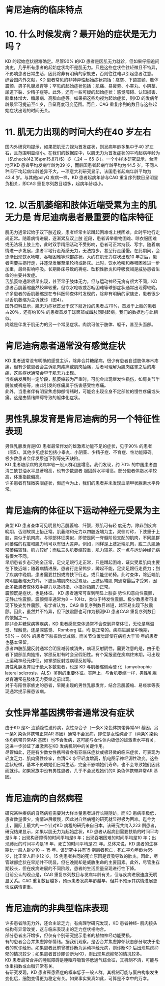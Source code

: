 # 肯尼迪病的临床特点  
# 10. 什么时候发病？最开始的症状是无力吗？  
KD 的起始症状很难确定。尽管$90\%$ 的KD 患者是因肌无力就诊，但如果仔细追问病史，几乎所有患者的起始症状均不是肌无力。只是这些症状往往轻微且不特异，不影响患者日常生活，因此除非有明确的家族史，否则往往难以引起患者注意。  
综合国内外文献，KD 患者常见的非特异性起始症状包括：痉挛、下颌震颤、肢体震颤、男子乳腺发育等；罕见的起始症状包括：肌痛、易疲劳、小睾丸、小阴茎、尿道下裂、少精子症等。此外，还有一些可疑的起始症状：感觉障碍、认知损害、脑垂体增大、糖尿病、高脂血症等。如果把这些均视为起始症状，则KD 的发病年龄最早可提前至4 岁，且呈高度可变范围。而且，CAG 重复序列的数目与这些起始症状出现的时间无关。  
# 11.  肌无力出现的时间大约在40 岁左右  
国内外研究均提示，如果把肌无力视为首发症状，则发病年龄多集中于40 岁左右，且范围明显缩小。在我们的数据库中，以肌无力为首发症状的平均起病年龄为（$\check{42.16\pm15.87})$）岁（$.24\sim65$ 岁）。一个小样本研究显示，台湾地区KD 患者平均发病年龄为39 岁，而韩国患者起病年龄平均为44.5 岁。不同人种间平均起病年龄差异不大，一项意大利研究显示，该国患者起病年龄平均为43.4 岁。与其他polyQ 疾病一样，KD 患者起病年龄与CAG 重复序列数目呈明显负相关，即CAG 重复序列数目越多，起病年龄越小。  
# 12.  以舌肌萎缩和肢体近端受累为主的肌无力是 肯尼迪病患者最重要的临床特征  
肌无力通常起始于双下肢近段，患者经常主诉蹲起困难或上楼困难，此时平地行走尚正常。随着病情进展，逐渐累及双上肢 近段，患者诉举重物困难、晾衣服困难或无法将上肢上抬，此时双手精细活动不受影响，患者可正常持筷、写字。随着病情进一步发展，患者平地行走渐感无力，无法跑步，甚至行走缓慢。在此期间，会逐渐出现饮水呛咳、吞咽困难等球部症状。大约在肌无力症状出现10 年之后，患者需要拄拐行走，并逐渐发展至坐轮椅或卧床。此时，饮水呛咳和吞咽困难进一步加重，最终影响呼吸。长期卧床导致的褥疮、坠积性肺炎和呼吸衰竭是威胁患者生命的主要并发症。  
舌肌萎缩通常很早出现，甚至早于肢体无力。但与运动神经元病有很大不同，KD 患者舌肌萎缩虽然较早较重，但饮水呛咳或吞咽困难等球部症状通常出现得较晚。许多患者的舌肌萎缩是在专科医师查体时发现的，除非有明确的家族史，患者很少以舌肌萎缩为主诉就诊（图4）。  
国外资料显示，肌无力症状首发于双下肢近段的患者占$70\%$，首发于上肢的患者占$20\%$，还有约$10\%$ 的患者首发于球面部或四肢同时起病。我们的数据也与此相似。  
肉跳是伴发于肌无力的另一个常见症状。肉跳可位于肢体、躯干，甚至头面部。  
#  肯尼迪病患者通常没有感觉症状  
KD 患者通常没有明确的感觉主诉，除非合并糖尿病，很少有患者自述肢体麻木疼痛，但有少数患者会主诉肌肉疼痛或肌肉抽痛，后者可理解为肌肉痉挛之后的疼痛，这些症状通常会早于肌无力出现。  
当疾病发展到一定阶段，肌萎缩较为严重时，可能会出现继发性损伤，如肩关节半脱位或褥疮等，由此引发的疼痛属于伤害感受性疼痛。  
此外，当患者伴有明显焦虑抑郁情绪时，可能会出现全身不定部位的慢性疼痛或头痛。这是由情绪障碍导致的躯体化症状。  
#  男性乳腺发育是肯尼迪病的另一个特征性表现  
男性乳腺发育是KD 患者最常伴发的雄激素功能不足的症状，见于$90\%$ 的患者（图5）。其他少见症状包括小睾丸、小阴茎、少精子症、不育症、性功能障碍。极少数患者会伴发尿道下裂等先天缺陷。  
KD 患者糖尿病的发病率较一般人群明显增高。我们发现，约 $70\%$  的中国患者血清三酰甘油水平显著增高，也有少数患者 胆固醇水平增高。部分患者体脂水平较高，体重指数偏高。  
许多患者有轻微突眼症状，但迄今为止，我们的患者并未发现血清甲状腺素水平异常。  
#  肯尼迪病的体征以下运动神经元受累为主  
典型 KD  患者查体可见明显的舌肌萎缩、纤颤，颈肌可有轻 度无力，除非到疾病晚期，否则软腭上抬正常。肌萎缩和无力以四肢近端为主，双侧对称，下肢重于上肢，类似于肌肉病。与球部体征类似，即使是同一脊髓阶段支配的肌肉，不同肌群间萎缩的程度和肌力均可以有很大差异。例如，同样是上肢近端肌肉，肱二头肌通常萎缩较轻，肌力较好；而肱三头肌萎缩较重，肌力较差。这一点与运动神经元病有很大不同。  
早期患者步态可完全正常，足尖足跟行走正常，只是蹲起困难，证实受累肌肉主要在下肢近端；随着病情进展，患者行走呈鸭步，蹲起不能，足尖足跟行走费力；到了疾病中晚期，患者需要拄拐或搀扶下行走，或只能坐轮椅。此时查体，除近端肌肉明显萎缩无力外，下肢远端肌肉也受累及。上肢远端肌 肉通常最后才受累，因此多数患者查体双手握力以及拇指、小指对指肌力正常。  
震颤既是症状，也是体征。 KD  患者通常可查到明显上肢姿 势性和意向性震颤，无静止性震颤。震颤频率通常为$8\sim10\mathrm{Hz}$，类似于特发性震颤。极少数患者可出现下肢姿势性震颤。有学者认为，CAG 重复序列数目越短，越容易出现下肢震颤。因此，虽然并不特异，但下肢震颤也可作为预测KD 患者CAG 重复序列数目的依据之一。  
除非合并糖尿病等疾病，KD 患者感觉查体通常不会查到异常体征，无论是痛温觉、轻触觉，还是深感觉、 Romberg  征，均 是正常的。疾病进展至中晚期，$50\%\sim80\%$ 的患者下肢振动觉减弱，而关节位置觉即使在病程大于10 年的患者也基本保留。  
患者四肢肌腱反射通常会明显减弱或消失，病理反射阴性。需要注意的是，由于患者下颌部肌肉抽搐，掌颌反射有时会呈假阳性。有个案报道在疾病终末期，可出现上运动神经元体征，如掌颌反射或病理反射等。  
男性乳腺发育见于绝大多数患者，也是 KD  与肌萎缩侧索硬 化（amyotrophic lateral sclerosis，ALS）鉴别的重要体征。实际上，与舌肌萎缩一样，男性乳腺发育通常在肢体无力萎缩之前出现。  
对于有阳性家族史的患者，早期出现的男性乳腺发育，结合舌肌萎缩、易痉挛等表现通常提示罹患该病。  
#  女性异常基因携带者通常没有症状  
由于KD 是X- 连锁隐性遗传病，女性杂合子（一条X 染色体携带异常AR 基因，另一条X 染色体携带正常AR 基因）通常不会发病，即使是女性纯合子（两条X 染色体均携带异常AR 基因）也不会发病，这可能与女性体内极低的雄激素水平有关，这进一步验证了雄激素在KD 发病机制中的关键作用。  
尽管如此，还是有少数女性携带者会有亚临床症状或极轻微的临床症状，可表现为轻度乏力、肌肉痛性痉挛，血清CK 水平轻度增高，肌电图示神经源性改变。这些症状轻微，基本不影响她们日常生活，完全不影响她们寿命，也不会导致她们因此而就诊。如果家族中没有男性患者，几乎不会发现她们的X 染色体携带异常AR 基因。  
#  肯尼迪病的自然病程  
研究某种疾病的自然病程需要对大样本量患者进行长期随访，而KD 患病率极低，患者数量很少，病情进展缓慢，因此对自然病程的研究就显得极为困难。迄今为止，国际上最大的一个针对KD 病程的研究来自日本。该研究共纳入223 例患者，研究结果显示，如果以肌无力为起始症状，KD 患者从起病到需要扶助的时间平均是5 年；出现构音障碍的时间平均是6 年；出现吞咽困难的时间平均是10 年；出现肺炎的时间平均是16 年，死亡的时间平均是22 年。总体来说，KD 患者的生存期比一般人群少$10\sim15$ 年。该研究中共有15 例患者死亡，死亡平均年龄为65岁，比正常人群少12 岁。15 例患者共同的死亡原因是误吸导致的肺炎。因此，尽管球部症状在早期并不明显，但在晚期却是威胁生命的主要因素。此外，尽管生存期较长，但在疾病进展的不同阶段，患者的生活质量呈现进行性下降。  
目前公认的观点是，CAG 重复序列数目与发病年龄有关，但与疾病进展速度无明显关系。CAG 重复数目越多，预示患者发病年龄越早，但并不预示其病情进展更快或病情更重。  
#  肯尼迪病的非典型临床表现  
许多患者除无力外，还会主诉乏力。有病理学研究发现，KD 患者神经- 肌肉接头结构有异常改变，这与临床表现出的乏力症状相吻合。  
部分患者出汗增多，但仅有个别研究提示患者的植物神经功能受损。  
有的患者会合并焦虑抑郁情绪。据我们观察，是否合并焦虑抑郁状态部分取决于患者的就诊经历。如果患者此前曾被诊断为运动神经元病，则诊断KD 后出现焦虑抑郁的情况较少；如果患者首诊即诊断为KD，则出现焦虑抑郁的情况较多。  
KD 患者最常合并的睡眠障碍是睡眠呼吸暂停低通气综合征，其机制不清，可能与体重指数或血脂异常有关。  
有研究发现，KD 患者罹患癌症的概率低于一般人群。其机制可能与蛋白构象发生变化后，细胞变得更为稳定有关。如果事实果真如此，可算是不幸中的万幸。  